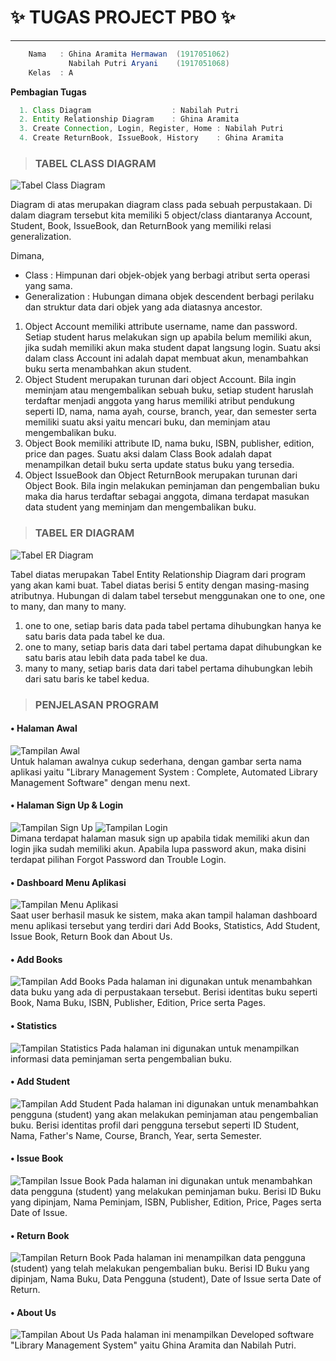 
 # :sparkles: TUGAS PROJECT PBO  :sparkles: 
 
 ---

 ``` java 
     Nama   : Ghina Aramita Hermawan  (1917051062)
              Nabilah Putri Aryani    (1917051068)
     Kelas  : A
 ``` 
 
 **Pembagian Tugas**
  ``` java 
    1. Class Diagram                  : Nabilah Putri  
    2. Entity Relationship Diagram    : Ghina Aramita  
    3. Create Connection, Login, Register, Home : Nabilah Putri  
    4. Create ReturnBook, IssueBook, History    : Ghina Aramita
 ``` 

 > ### TABEL CLASS DIAGRAM
 ![Tabel Class Diagram](https://raw.githubusercontent.com/ghinaramita/Final-Project-PBO/master/Screenshot/Class-Diagram.jpeg)

Diagram di atas merupakan diagram class pada sebuah perpustakaan. Di dalam diagram tersebut kita memiliki 5 object/class diantaranya Account, Student, Book, IssueBook, dan ReturnBook yang memiliki relasi generalization. 

Dimana,
- Class 		   : Himpunan dari objek-objek yang berbagi
atribut serta operasi yang sama.
- Generalization : Hubungan dimana objek descendent berbagi perilaku dan struktur data dari objek yang ada diatasnya ancestor.

1. Object Account memiliki attribute username, name dan password. Setiap student harus melakukan sign up apabila belum memiliki akun, jika sudah memiliki akun maka student dapat langsung login. Suatu aksi dalam class Account ini adalah dapat membuat akun, menambahkan buku serta menambahkan akun student.
2. Object Student merupakan turunan dari object Account. Bila ingin meminjam atau mengembalikan sebuah buku, setiap student haruslah terdaftar menjadi anggota yang harus memiliki atribut pendukung seperti ID, nama, nama ayah, course, branch, year, dan semester serta memiliki suatu aksi yaitu mencari buku, dan meminjam atau mengembalikan buku.
3. Object Book memiliki attribute ID, nama buku, ISBN, publisher, edition, price dan pages. Suatu aksi dalam Class Book adalah dapat menampilkan detail buku serta update status buku yang tersedia.
4. Object IssueBook dan Object ReturnBook merupakan turunan dari Object Book. Bila ingin melakukan peminjaman dan pengembalian buku maka dia harus terdaftar sebagai anggota, dimana terdapat masukan data student yang meminjam dan mengembalikan buku. 

> ### TABEL ER DIAGRAM
 ![Tabel ER Diagram](https://raw.githubusercontent.com/ghinaramita/Final-Project-PBO/master/Screenshot/ER-Diagram.png)

 Tabel diatas merupakan Tabel Entity Relationship Diagram dari program yang akan kami buat. Tabel diatas berisi 5 entity dengan masing-masing atributnya. Hubungan di dalam tabel tersebut menggunakan one to one, one to many, dan many to many. 
 1. one to one, setiap baris data pada tabel pertama dihubungkan hanya ke satu baris data pada tabel ke dua.
 2. one to many, setiap baris data dari tabel pertama dapat dihubungkan ke satu baris atau lebih data pada tabel ke dua.
 3. many to many, setiap baris data dari tabel pertama dihubungkan lebih dari satu baris ke tabel kedua.

> ### PENJELASAN PROGRAM 

#### •	Halaman Awal 
 ![Tampilan Awal](https://raw.githubusercontent.com/ghinaramita/Final-Project-PBO/master/Screenshot/Tampilan-Awal-Program.PNG)  
 Untuk halaman awalnya cukup sederhana, dengan gambar serta nama aplikasi yaitu "Library Management System : Complete, Automated Library Management Software" dengan menu next.

#### •	Halaman Sign Up & Login  
 ![Tampilan Sign Up](https://raw.githubusercontent.com/ghinaramita/Final-Project-PBO/master/Screenshot/Register-Page.PNG)
 ![Tampilan Login](https://raw.githubusercontent.com/ghinaramita/Final-Project-PBO/master/Screenshot/Login-Page.PNG)  
 Dimana terdapat halaman masuk sign up apabila tidak memiliki akun dan login jika sudah memiliki akun. Apabila lupa password akun, maka disini terdapat pilihan Forgot Password dan Trouble Login.

#### •	Dashboard Menu Aplikasi 
![Tampilan Menu Aplikasi](https://raw.githubusercontent.com/ghinaramita/Final-Project-PBO/master/Screenshot/Index-Page.PNG)  
Saat user berhasil masuk ke sistem, maka akan tampil halaman dashboard menu aplikasi tersebut yang terdiri dari Add Books, Statistics, Add Student, Issue Book, Return Book dan About Us.

#### •	Add Books
![Tampilan Add Books](https://raw.githubusercontent.com/ghinaramita/Final-Project-PBO/master/Screenshot/Add-Book-Page.PNG)  Pada halaman ini digunakan untuk menambahkan data buku yang ada di perpustakaan tersebut.  Berisi identitas buku seperti Book, Nama Buku, ISBN, Publisher, Edition, Price serta Pages. 

#### •	Statistics  
![Tampilan Statistics](https://raw.githubusercontent.com/ghinaramita/Final-Project-PBO/master/Screenshot/History-Page-with-issuebookandreturnbook.PNG) Pada halaman ini digunakan untuk menampilkan informasi data peminjaman serta pengembalian buku.

#### •	Add Student 
![Tampilan Add Student](https://raw.githubusercontent.com/ghinaramita/Final-Project-PBO/master/Screenshot/Add-Student.PNG)  Pada halaman ini digunakan untuk menambahkan pengguna (student) yang akan melakukan peminjaman atau pengembalian buku. Berisi identitas profil dari pengguna tersebut seperti ID Student, Nama, Father's Name, Course, Branch, Year, serta Semester.

#### •	Issue Book  
![Tampilan Issue Book](https://raw.githubusercontent.com/ghinaramita/Final-Project-PBO/master/Screenshot/Issue-Book-Page-With-insert.PNG)  Pada halaman ini digunakan untuk menambahkan data pengguna (student) yang melakukan peminjaman buku. Berisi ID Buku yang dipinjam, Nama Peminjam, ISBN, Publisher, Edition, Price, Pages serta Date of Issue.

#### •	Return Book 
![Tampilan Return Book](https://raw.githubusercontent.com/ghinaramita/Final-Project-PBO/master/Screenshot/Return-Book-Page-with-insert.PNG)  Pada halaman ini menampilkan data pengguna (student) yang telah melakukan pengembalian buku. Berisi ID Buku yang dipinjam, Nama Buku, Data Pengguna (student), Date of Issue serta Date of Return.

#### •	About Us  
![Tampilan About Us](https://raw.githubusercontent.com/ghinaramita/Final-Project-PBO/master/Screenshot/About-Page.PNG)  Pada halaman ini menampilkan Developed software "Library Management System" yaitu Ghina Aramita dan Nabilah Putri.
